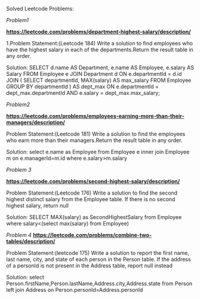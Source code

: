 Solved Leetcode Problems:

*Problem1*

**https://leetcode.com/problems/department-highest-salary/description/**

1.Problem Statement:(Leetcode 184)
Write a solution to find employees who have the highest salary in each of the departments.Return the result table in any order.

Solution:
SELECT d.name AS Department, e.name AS Employee, e.salary AS Salary
FROM Employee e
JOIN Department d ON e.departmentId = d.id
JOIN (
    SELECT departmentId, MAX(salary) AS max_salary
    FROM Employee
    GROUP BY departmentId
) AS dept_max ON e.departmentId = dept_max.departmentId AND e.salary = dept_max.max_salary;

*Problem2*

**https://leetcode.com/problems/employees-earning-more-than-their-managers/description/**

Problem Statement:(Leetcode 181)
Write a solution to find the employees who earn more than their managers.Return the result table in any order.

Solution:
select e.name as Employee from Employee e inner join Employee m on e.managerId=m.id where e.salary>m.salary

*Problem 3*

**https://leetcode.com/problems/second-highest-salary/description/**

Problem Statement:(Leetcode 176)
Write a solution to find the second highest distinct salary from the Employee table. If there is no second highest salary, return null

Solution:
SELECT MAX(salary) as SecondHighestSalary from Employee where salary<(select max(salary) from Employee)

*Problem 4*
**https://leetcode.com/problems/combine-two-tables/description/**

Problem Statement:(leetcode 175)
Write a solution to report the first name, last name, city, and state of each person in the Person table. If the address of a personId is not present in the Address table, report null instead

Solution:
select Person.firstName,Person.lastName,Address.city,Address.state from Person left join Address on Person.personId=Address.personId 

